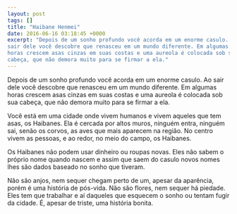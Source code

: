 ```yaml
---
layout: post
tags: []
title: "Haibane Henmei"
date: 2016-06-16 03:18:45 +0000
excerpt: "Depois de um sonho profundo você acorda em um enorme casulo. Ao
sair dele você descobre que renasceu em um mundo diferente. Em algumas
horas crescem asas cinzas em suas costas e uma aureola é colocada sob sua
cabeça, que não demora muito para se firmar a ela."
---
```


Depois de um sonho profundo você acorda em um enorme casulo. Ao sair dele
você descobre que renasceu em um mundo diferente. Em algumas horas crescem
asas cinzas em suas costas e uma aureola é colocada sob sua cabeça, que não
demora muito para se firmar a ela.

Você está em uma cidade onde vivem humanos e vivem aqueles que tem asas, os
Haibanes. Ela é cercada por altos muros, ninguém entra, ninguém sai, senão
os corvos, as aves que mais aparecem na região. No centro vivem as pessoas,
e ao redor, no meio do campo, os Haibanes.

Os Haibanes não podem usar dinheiro ou roupas novas. Eles não sabem o
próprio nome quando nascem e assim que saem do casulo novos nomes lhes são
dados baseado no sonho que tiveram.

Não são anjos, nem sequer chegam perto de um, apesar da aparência, porém é
uma história de pós-vida. Não são flores, nem sequer há piedade. Eles tem
que trabalhar e aí daqueles que esquecem o sonho ou tentam fugir da cidade.
É, apesar de triste, uma história bonita.

